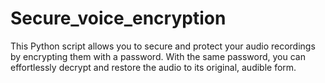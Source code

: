 # Secure_voice_encryption
This Python script allows you to secure and protect your audio recordings by encrypting them with a password. With the same password, you can effortlessly decrypt and restore the audio to its original, audible form.
